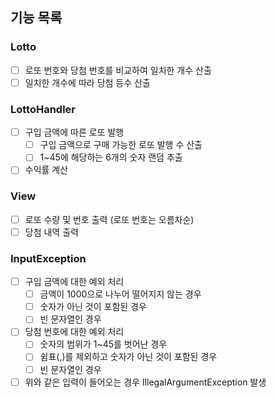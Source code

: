 ## 기능 목록

### Lotto
- [ ] 로또 번호와 당첨 번호를 비교하여 일치한 개수 산출
- [ ] 일치한 개수에 따라 당첨 등수 산출

### LottoHandler
- [ ] 구입 금액에 따른 로또 발행
  - [ ] 구입 금액으로 구매 가능한 로또 발행 수 산출 
  - [ ] 1~45에 해당하는 6개의 숫자 랜덤 추출
- [ ] 수익률 계산

### View
- [ ] 로또 수량 및 번호 출력 (로또 번호는 오름차순)
- [ ] 당첨 내역 출력

### InputException
- [ ] 구입 금액에 대한 예외 처리
   - [ ] 금액이 1000으로 나누어 떨어지지 않는 경우
   - [ ] 숫자가 아닌 것이 포함된 경우
   - [ ] 빈 문자열인 경우
- [ ] 당첨 번호에 대한 예외 처리
   - [ ] 숫자의 범위가 1~45를 벗어난 경우
   - [ ] 쉼표(,)를 제외하고 숫자가 아닌 것이 포함된 경우
   - [ ] 빈 문자열인 경우
- [ ] 위와 같은 입력이 들어오는 경우 IllegalArgumentException 발생

